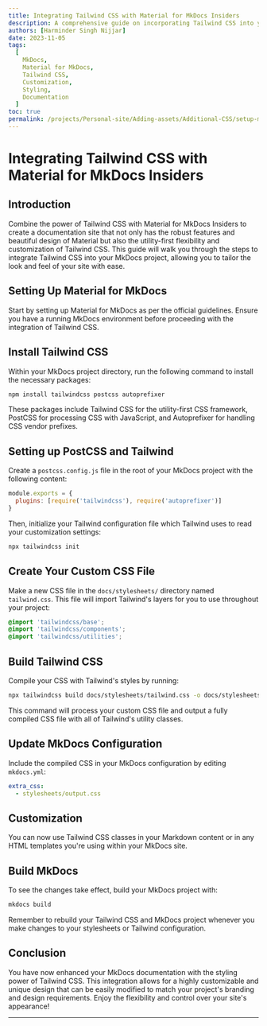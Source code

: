 ```yaml
---
title: Integrating Tailwind CSS with Material for MkDocs Insiders
description: A comprehensive guide on incorporating Tailwind CSS into your Material for MkDocs Insiders theme for enhanced customization and styling capabilities.
authors: [Harminder Singh Nijjar]
date: 2023-11-05
tags:
  [
    MkDocs,
    Material for MkDocs,
    Tailwind CSS,
    Customization,
    Styling,
    Documentation
  ]
toc: true
permalink: /projects/Personal-site/Adding-assets/Additional-CSS/setup-material-mkdocs-insiders-tailwind/
---
```


# Integrating Tailwind CSS with Material for MkDocs Insiders

## Introduction

Combine the power of Tailwind CSS with Material for MkDocs Insiders to create a documentation site that not only has the robust features and beautiful design of Material but also the utility-first flexibility and customization of Tailwind CSS. This guide will walk you through the steps to integrate Tailwind CSS into your MkDocs project, allowing you to tailor the look and feel of your site with ease.

## Setting Up Material for MkDocs

Start by setting up Material for MkDocs as per the official guidelines. Ensure you have a running MkDocs environment before proceeding with the integration of Tailwind CSS.

## Install Tailwind CSS

Within your MkDocs project directory, run the following command to install the necessary packages:

```bash
npm install tailwindcss postcss autoprefixer
```

These packages include Tailwind CSS for the utility-first CSS framework, PostCSS for processing CSS with JavaScript, and Autoprefixer for handling CSS vendor prefixes.

## Setting up PostCSS and Tailwind

Create a `postcss.config.js` file in the root of your MkDocs project with the following content:

```javascript
module.exports = {
  plugins: [require('tailwindcss'), require('autoprefixer')]
}
```

Then, initialize your Tailwind configuration file which Tailwind uses to read your customization settings:

```bash
npx tailwindcss init
```

## Create Your Custom CSS File

Make a new CSS file in the `docs/stylesheets/` directory named `tailwind.css`. This file will import Tailwind's layers for you to use throughout your project:

```css
@import 'tailwindcss/base';
@import 'tailwindcss/components';
@import 'tailwindcss/utilities';
```

## Build Tailwind CSS

Compile your CSS with Tailwind's styles by running:

```bash
npx tailwindcss build docs/stylesheets/tailwind.css -o docs/stylesheets/output.css
```

This command will process your custom CSS file and output a fully compiled CSS file with all of Tailwind's utility classes.

## Update MkDocs Configuration

Include the compiled CSS in your MkDocs configuration by editing `mkdocs.yml`:

```yaml
extra_css:
  - stylesheets/output.css
```

## Customization

You can now use Tailwind CSS classes in your Markdown content or in any HTML templates you're using within your MkDocs site.

## Build MkDocs

To see the changes take effect, build your MkDocs project with:

```bash
mkdocs build
```

Remember to rebuild your Tailwind CSS and MkDocs project whenever you make changes to your stylesheets or Tailwind configuration.

## Conclusion

You have now enhanced your MkDocs documentation with the styling power of Tailwind CSS. This integration allows for a highly customizable and unique design that can be easily modified to match your project's branding and design requirements. Enjoy the flexibility and control over your site's appearance!

---

